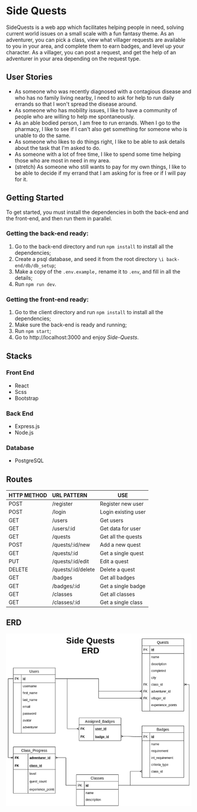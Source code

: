 # Side Quests

SideQuests is a web app which facilitates helping people in need, solving current world issues on a small scale with a fun fantasy theme. As an adventurer, you can pick a class, view what villager requests are available to you in your area, and complete them to earn badges, and level up your character. As a villager, you can post a request, and get the help of an adventurer in your area depending on the request type.

## User Stories

- As someone who was recently diagnosed with a contagious disease and who has no family living nearby, I need to ask for help to run daily errands so that I won't spread the disease around.
- As someone who has mobility issues, I like to have a community of people who are willing to help me spontaneously.
- As an able bodied person, I am free to run errands. When I go to the pharmacy, I like to see if I can't also get something for someone who is unable to do the same.
- As someone who likes to do things right, I like to be able to ask details about the task that I'm asked to do.
- As someone with a lot of free time, I like to spend some time helping those who are most in need in my area.
- (stretch) As someone who still wants to pay for my own things, I like to be able to decide if my errand that I am asking for is free or if I will pay for it.

## Getting Started

To get started, you must install the dependencies in both the back-end and the front-end, and then run them in parallel.

### Getting the back-end ready:

1. Go to the back-end directory and run `npm install` to install all the dependencies;
2. Create a psql database, and seed it from the root directory `\i back-end/db/db_setup`;
3. Make a copy of the `.env.example,` rename it to `.env`, and fill in all the details;
4. Run `npm run dev`.

### Getting the front-end ready:
1. Go to the client directory and run `npm install` to install all the dependencies;
2. Make sure the back-end is ready and running;
3. Run `npm start`;
4. Go to http://localhost:3000 and enjoy _Side-Quests_.

## Stacks

### Front End
* React
* Scss
* Bootstrap

### Back End
* Express.js
* Node.js

### Database
* PostgreSQL

## Routes

| HTTP METHOD  | URL PATTERN        | USE                      |
| ------------ | :----------------- |--------------------------|
| POST         | /register          | Register new user        |
| POST         | /login             | Login existing user      |
| GET          | /users             | Get users                |
| GET          | /users/:id         | Get data for user        |
| GET          | /quests            | Get all the quests       |
| POST         | /quests/:id/new    | Add a new quest          |
| GET          | /quests/:id        | Get a single quest       |
| PUT          | /quests/:id/edit   | Edit a quest             |
| DELETE       | /quests/:id/delete | Delete a quest           |
| GET          | /badges            | Get all badges           |
| GET          | /badges/:id        | Get a single badge       |
| GET          | /classes           | Get all classes          |
| GET          | /classes/:id       | Get a single class       |

## ERD
![ERD](./docs/SideQuests_ERD.png)